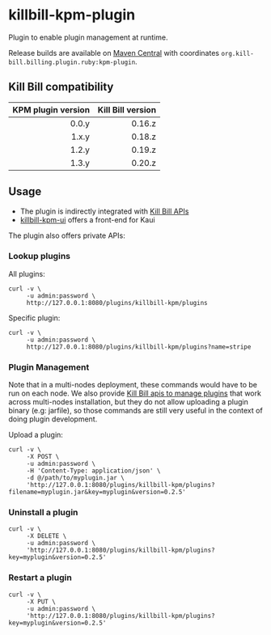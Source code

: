 # killbill-kpm-plugin

Plugin to enable plugin management at runtime.

Release builds are available on [Maven Central](http://search.maven.org/#search%7Cga%7C1%7Cg%3A%22org.kill-bill.billing.plugin.ruby%22%20AND%20a%3A%22kpm-plugin%22) with coordinates `org.kill-bill.billing.plugin.ruby:kpm-plugin`.

Kill Bill compatibility
-----------------------

| KPM plugin version | Kill Bill version |
| -----------------: | ----------------: |
| 0.0.y              | 0.16.z            |
| 1.x.y              | 0.18.z            |
| 1.2.y              | 0.19.z            |
| 1.3.y              | 0.20.z            |

Usage
-----

* The plugin is indirectly integrated with [Kill Bill APIs](https://github.com/killbill/killbill-docs/blob/v3/userguide/tutorials/plugin_management.adoc)
* [killbill-kpm-ui](https://github.com/killbill/killbill-kpm-ui) offers a front-end for Kaui

The plugin also offers private APIs:

### Lookup plugins

All plugins:

```
curl -v \
     -u admin:password \
     http://127.0.0.1:8080/plugins/killbill-kpm/plugins
```

Specific plugin:

```
curl -v \
     -u admin:password \
     http://127.0.0.1:8080/plugins/killbill-kpm/plugins?name=stripe
```

### Plugin Management

Note that in a multi-nodes deployment, these commands would have to be run on each node. We also provide [Kill Bill apis to manage plugins](http://docs.killbill.io/0.16/plugin_management.html) that work across multi-nodes installation, but they do not allow uploading a plugin binary (e.g: jarfile), so those commands are still very useful in the context of doing plugin development.


Upload a plugin:

```
curl -v \
     -X POST \
     -u admin:password \
     -H 'Content-Type: application/json' \
     -d @/path/to/myplugin.jar \
     'http://127.0.0.1:8080/plugins/killbill-kpm/plugins?filename=myplugin.jar&key=myplugin&version=0.2.5'
```

### Uninstall a plugin

```
curl -v \
     -X DELETE \
     -u admin:password \
     'http://127.0.0.1:8080/plugins/killbill-kpm/plugins?key=myplugin&version=0.2.5'
```

### Restart a plugin

```
curl -v \
     -X PUT \
     -u admin:password \
     'http://127.0.0.1:8080/plugins/killbill-kpm/plugins?key=myplugin&version=0.2.5'
```
